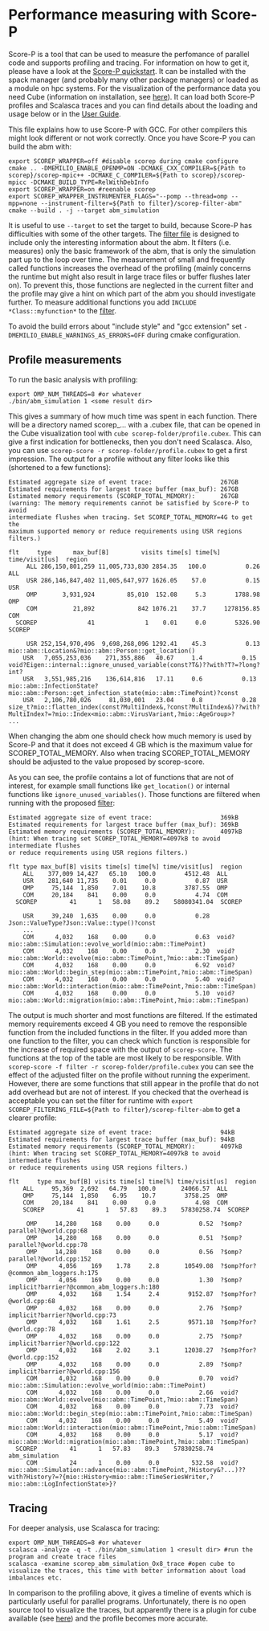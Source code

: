 # Performance measuring with Score-P

Score-P is a tool that can be used to measure the perfomance of parallel code and supports profiling and tracing. For information on how to get it, please have a look at the [Score-P quickstart](https://scorepci.pages.jsc.fz-juelich.de/scorep-pipelines/docs/scorep-6.0/html/quickstart.html). It can be installed with the spack manager (and probably many other package managers) or loaded as a module on hpc systems.
For the visualization of the performance data you need Cube (information on installation, see [here](https://apps.fz-juelich.de/scalasca/releases/cube/4.3/docs/CubeInstall.pdf)). It can load both Score-P profiles and Scalasca traces and you can find details about the loading and usage below or in the [User Guide](https://www.vi-hps.org/cms/upload/packages/cube/CubeGuide.pdf).

This file explains how to use Score-P with GCC. For other compilers this might look different or not work correctly.
Once you have Score-P you can build the abm with: 
```
export SCOREP_WRAPPER=off #disable scorep during cmake configure
cmake .. -DMEMILIO_ENABLE_OPENMP=ON -DCMAKE_CXX_COMPILER=${Path to scorep}/scorep-mpic++ -DCMAKE_C_COMPILER=${Path to scorep}/scorep-mpicc -DCMAKE_BUILD_TYPE=RelWithDebInfo
export SCOREP_WRAPPER=on #reenable scorep
export SCOREP_WRAPPER_INSTRUMENTER_FLAGS="--pomp --thread=omp --mpp=none --instrument-filter=${Path to filter}/scorep-filter-abm"
cmake --build . -j --target abm_simulation
```

It is useful to use ```--target``` to set the target to build, because Score-P has difficulties with some of the other targets.
The [filter file](./scorep-filter-abm) is designed to include only the interesting information about the abm. It filters (i.e. measures) only the basic framework of the abm, that is only the simulation part up to the loop over time. The measurement of small and frequently called functions increases the overhead of the profiling (mainly concerns the runtime but might also result in large trace files or buffer flushes later on). To prevent this, those functions are neglected in the current filter and the profile may give a hint on which part of the abm you should investigate further. To measure additional functions you add ```INCLUDE *Class::myfunction*``` to the [filter](./scorep-filter-abm). 

To avoid the build errors about "include style" and "gcc extension" set ```-DMEMILIO_ENABLE_WARNINGS_AS_ERRORS=OFF``` during cmake configuration.

## Profile measurements

To run the basic analysis with profiling:
```
export OMP_NUM_THREADS=8 #or whatever
./bin/abm_simulation 1 <some result dir>
```

This gives a summary of how much time was spent in each function. There will be a directory named scorep_... with a .cubex file, that can be opened in the Cube visualization tool with ```cube scorep-folder/profile.cubex```. This can give a first indication for bottlenecks, then you don't need Scalasca.
Also, you can use ```scorep-score -r scorep-folder/profile.cubex``` to get a first impression. The output for a profile without any filter looks like this (shortened to a few functions):

    Estimated aggregate size of event trace:                   267GB
    Estimated requirements for largest trace buffer (max_buf): 267GB
    Estimated memory requirements (SCOREP_TOTAL_MEMORY):       267GB
    (warning: The memory requirements cannot be satisfied by Score-P to avoid
    intermediate flushes when tracing. Set SCOREP_TOTAL_MEMORY=4G to get the
    maximum supported memory or reduce requirements using USR regions filters.)

    flt     type      max_buf[B]         visits time[s] time[%] time/visit[us]  region
         ALL 286,150,801,259 11,005,733,830 2854.35   100.0           0.26  ALL
         USR 286,146,847,402 11,005,647,977 1626.05    57.0           0.15  USR
         OMP       3,931,924         85,010  152.08     5.3        1788.98  OMP
         COM          21,892            842 1076.21    37.7     1278156.85  COM
      SCOREP              41              1    0.01     0.0        5326.90  SCOREP

         USR 252,154,970,496  9,698,268,096 1292.41    45.3           0.13  mio::abm::Location&?mio::abm::Person::get_location()
        USR   7,055,253,036    271,355,886   40.67     1.4           0.15  void?Eigen::internal::ignore_unused_variable(const?T&)??with?T?=?long?int?
        USR   3,551,985,216    136,614,816   17.11     0.6           0.13  mio::abm::InfectionState?mio::abm::Person::get_infection_state(mio::abm::TimePoint)?const
        USR   2,106,780,026     81,030,001   23.04     0.8           0.28  size_t?mio::flatten_index(const?MultiIndex&,?const?MultiIndex&)??with?MultiIndex?=?mio::Index<mio::abm::VirusVariant,?mio::AgeGroup>?
    ...

When changing the abm one should check how much memory is used by Score-P and that it does not exceed 4 GB which is the maximum value for SCOREP_TOTAL_MEMORY. Also when tracing SCOREP_TOTAL_MEMORY should be adjusted to the value proposed by scorep-score. 

As you can see, the profile contains a lot of functions that are not of interest, for example small functions like ```get_location()``` or internal functions like ```ignore_unused_variables()```. Those functions are filtered when running with the proposed [filter](./scorep-filter-abm):

    Estimated aggregate size of event trace:                   369kB
    Estimated requirements for largest trace buffer (max_buf): 369kB
    Estimated memory requirements (SCOREP_TOTAL_MEMORY):       4097kB
    (hint: When tracing set SCOREP_TOTAL_MEMORY=4097kB to avoid intermediate flushes
    or reduce requirements using USR regions filters.)

    flt type max_buf[B] visits time[s] time[%] time/visit[us]  region
        ALL    377,009 14,427   65.10   100.0        4512.48  ALL
        USR    281,640 11,735    0.01     0.0           0.87  USR
        OMP     75,144  1,850    7.01    10.8        3787.55  OMP
        COM     20,184    841    0.00     0.0           4.74  COM
      SCOREP         41      1   58.08    89.2    58080341.04  SCOREP

        USR     39,240  1,635    0.00     0.0           0.28  Json::ValueType?Json::Value::type()?const
        ...
        COM      4,032    168    0.00     0.0           0.63  void?mio::abm::Simulation::evolve_world(mio::abm::TimePoint)
        COM      4,032    168    0.00     0.0           2.30  void?mio::abm::World::evolve(mio::abm::TimePoint,?mio::abm::TimeSpan)
        COM      4,032    168    0.00     0.0           6.92  void?mio::abm::World::begin_step(mio::abm::TimePoint,?mio::abm::TimeSpan)
        COM      4,032    168    0.00     0.0           5.40  void?mio::abm::World::interaction(mio::abm::TimePoint,?mio::abm::TimeSpan)
        COM      4,032    168    0.00     0.0           5.10  void?mio::abm::World::migration(mio::abm::TimePoint,?mio::abm::TimeSpan)

The output is much shorter and most functions are filtered.
If the estimated memory requirements exceed 4 GB you need to remove the responsible function from the included functions in the filter. If you added more than one function to the filter, you can check which function is responsible for the increase of required space with the output of ```scorep-score```. The functions at the top of the table are most likely to be responsible. With ```scorep-score -f filter -r scorep-folder/profile.cubex``` you can see the effect of the adjusted filter on the profile without running the experiment.
However, there are some functions that still appear in the profile that do not add overhead but are not of interest. If you checked that the overhead is acceptable you can set the filter for runtime with ```export SCOREP_FILTERING_FILE=${Path to filter}/scorep-filter-abm``` to get a clearer profile:

    Estimated aggregate size of event trace:                   94kB
    Estimated requirements for largest trace buffer (max_buf): 94kB
    Estimated memory requirements (SCOREP_TOTAL_MEMORY):       4097kB
    (hint: When tracing set SCOREP_TOTAL_MEMORY=4097kB to avoid intermediate flushes
    or reduce requirements using USR regions filters.)

    flt     type max_buf[B] visits time[s] time[%] time/visit[us]  region
        ALL     95,369  2,692   64.79   100.0       24066.57  ALL
        OMP     75,144  1,850    6.95    10.7        3758.25  OMP
        COM     20,184    841    0.00     0.0           4.98  COM
        SCOREP         41      1   57.83    89.3    57830258.74  SCOREP

         OMP     14,280    168    0.00     0.0           0.52  ?$omp?parallel?@world.cpp:68
         OMP     14,280    168    0.00     0.0           0.51  ?$omp?parallel?@world.cpp:78
         OMP     14,280    168    0.00     0.0           0.56  ?$omp?parallel?@world.cpp:152
         OMP      4,056    169    1.78     2.8       10549.08  ?$omp?for?@common_abm_loggers.h:175
         OMP      4,056    169    0.00     0.0           1.30  ?$omp?implicit?barrier?@common_abm_loggers.h:180
         OMP      4,032    168    1.54     2.4        9152.87  ?$omp?for?@world.cpp:68
         OMP      4,032    168    0.00     0.0           2.76  ?$omp?implicit?barrier?@world.cpp:73
         OMP      4,032    168    1.61     2.5        9571.18  ?$omp?for?@world.cpp:78
         OMP      4,032    168    0.00     0.0           2.75  ?$omp?implicit?barrier?@world.cpp:122
         OMP      4,032    168    2.02     3.1       12038.27  ?$omp?for?@world.cpp:152
         OMP      4,032    168    0.00     0.0           2.89  ?$omp?implicit?barrier?@world.cpp:156
         COM      4,032    168    0.00     0.0           0.70  void?mio::abm::Simulation::evolve_world(mio::abm::TimePoint)
         COM      4,032    168    0.00     0.0           2.66  void?mio::abm::World::evolve(mio::abm::TimePoint,?mio::abm::TimeSpan)
         COM      4,032    168    0.00     0.0           7.73  void?mio::abm::World::begin_step(mio::abm::TimePoint,?mio::abm::TimeSpan)
         COM      4,032    168    0.00     0.0           5.49  void?mio::abm::World::interaction(mio::abm::TimePoint,?mio::abm::TimeSpan)
         COM      4,032    168    0.00     0.0           5.17  void?mio::abm::World::migration(mio::abm::TimePoint,?mio::abm::TimeSpan)
      SCOREP         41      1   57.83    89.3    57830258.74  abm_simulation
         COM         24      1    0.00     0.0         532.58  void?mio::abm::Simulation::advance(mio::abm::TimePoint,?History&?...)??with?History?=?{mio::History<mio::abm::TimeSeriesWriter,?mio::abm::LogInfectionState>}?

## Tracing

For deeper analysis, use Scalasca for tracing:

```
export OMP_NUM_THREADS=8 #or whatever
scalasca -analyze -q -t ./bin/abm_simulation 1 <result dir> #run the program and create trace files
scalasca -examine scorep_abm_simulation_Ox8_trace #open cube to visualize the traces, this time with better information about load imbalances etc.
```

In comparison to the profiling above, it gives a timeline of events which is particularly useful for parallel programs.
Unfortunately, there is no open source tool to visualize the traces, but apparently there is a plugin for cube available (see [here](https://pramodkumbhar.com/2019/06/visualisation-of-otf2-traces-with-cubes-blade-plugin/)) and the profile becomes more accurate.
